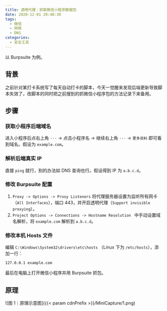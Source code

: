 ```yaml
---
title: 透明代理：抓取微信小程序数据包
date: 2020-12-01 20:48:30
tags:
  - 微信
  - 网络
  - DNS
categories:
  - 安全工具
---
```


以 Burpsuite 为例。

<!--more-->

## 背景

之前针对某打卡系统写了每天自动打卡的脚本，今天一觉醒来发现后端更新导致脚本失效了，改脚本的同时把之前搜到的抓微信小程序包的方法记录下来备用。

## 步骤

### 获取小程序后端域名

进入小程序后点右上角 `···` -> 点击小程序名 -> 继续右上角 `···` -> ` 更多资料 ` 即可看到域名。假设为 `example.com`。

### 解析后端真实 IP

直接 `ping` 就行，别的办法如 DNS 查询也行。假设得到 IP 为 `a.b.c.d`。

### 修改 Burpsuite 配置

1. `Proxy -> Options -> Proxy Listeners` 将代理服务器设置为监听所有网卡（`All Interfaces`），端口 443，并开启透明代理（`Support invisible proxying`）。
2. `Project Options -> Connections -> Hostname Resolution ` 中手动设置域名解析，将 `example.com` 解析到 `a.b.c.d`。

### 修改本机 Hosts 文件

编辑 `C:\Windows\System32\drivers\etc\hosts` （Linux 下为 `/etc/hosts`），添加一行：

```
127.0.0.1 example.com
```

最后在电脑上打开微信小程序并用 Burpsuite 抓包。

## 原理

![图 1｜原理示意图]({{< param cdnPrefix >}}/MiniCapture/1.png)

